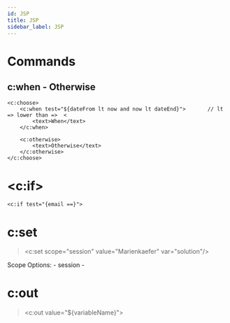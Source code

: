 ```yaml
---
id: JSP
title: JSP
sidebar_label: JSP
---
```


# Commands


## c:when - Otherwise

    <c:choose>
        <c:when test="${dateFrom lt now and now lt dateEnd}">       // lt => lower than =>  <
            <text>When</text>
        </c:when>

        <c:otherwise>
            <text>Otherwise</text>
        </c:otherwise>
    </c:choose>

# <c:if>

    <c:if test="{email ==}">

# c:set

> <c:set scope="session" value="Marienkaefer" var="solution"/>

Scope Options:
    - session
    - 
    

# c:out

> <c:out value="${variableName}">

